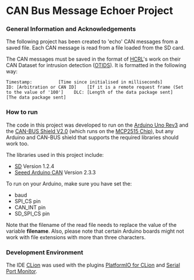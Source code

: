 # CAN Bus Message Echoer Project

### General Information and Acknowledgements

The following project has been created to 'echo' CAN messages from a saved file. Each CAN message is read from a file loaded from the SD card.

The CAN messages must be saved in the format of [HCRL](https://ocslab.hksecurity.net/welcome)'s work on their CAN Dataset for intrusion detection ([OTIDS](https://ocslab.hksecurity.net/Dataset/CAN-intrusion-dataset)). It is formatted in the following way:
```
Timestamp:          [Time since initialised in milliseconds]        ID: [Arbitration or CAN ID]    [If it is a remote request frame (Set to the value of '100']    DLC: [Length of the data package sent]    [The data package sent]     
```

### How to run

The code in this project was developed to run on the [Arduino Uno Rev3](https://store.arduino.cc/products/arduino-uno-rev3) and the [CAN-BUS Shield V2.0](https://wiki.dfrobot.com/CAN-BUS_Shield_V2__SKU__DFR0370_) (which runs on the [MCP2515 Chip](https://ww1.microchip.com/downloads/en/DeviceDoc/MCP2515-Stand-Alone-CAN-Controller-with-SPI-20001801J.pdf)), but any Arduino and CAN-BUS shield that supports the required libraries should work too.

The libraries used in this project include:

- [SD](https://www.arduino.cc/reference/en/libraries/sd/) Version 1.2.4
- [Seeed Arduino CAN](https://github.com/Seeed-Studio/Seeed_Arduino_CAN) Version 2.3.3

To run on your Arduino, make sure you have set the:

- baud
- SPI_CS pin
- CAN_INT pin
- SD_SPI_CS pin

Note that the filename of the read file needs to replace the value of the variable **filename**.  Also, please note that certain Arduino boards might not work with file extensions with more than three characters.

### Development Environment
The IDE [CLion](https://www.jetbrains.com/clion/) was used with the plugins [PlatformIO for CLion](https://plugins.jetbrains.com/plugin/13922-platformio-for-clion) and [Serial Port Monitor](https://plugins.jetbrains.com/plugin/8031-serial-port-monitor).